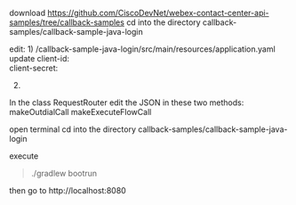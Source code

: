 download 
https://github.com/CiscoDevNet/webex-contact-center-api-samples/tree/callback-samples
cd into the directory callback-samples/callback-sample-java-login

edit:
1)
/callback-sample-java-login/src/main/resources/application.yaml
update
 client-id:  
 client-secret:  

2)
In the class RequestRouter 
edit the JSON in these two methods:
makeOutdialCall
makeExecuteFlowCall


open terminal
cd into the directory callback-samples/callback-sample-java-login

execute
>./gradlew bootrun

then go to http://localhost:8080
